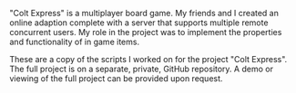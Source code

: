 "Colt Express" is a multiplayer board game. 
My friends and I created an online adaption complete with a server that supports multiple remote concurrent users.
My role in the project was to implement the properties and functionality of in game items.

These are a copy of the scripts I worked on for the project "Colt Express".
The full project is on a separate, private, GitHub repository.
A demo or viewing of the full project can be provided upon request.
